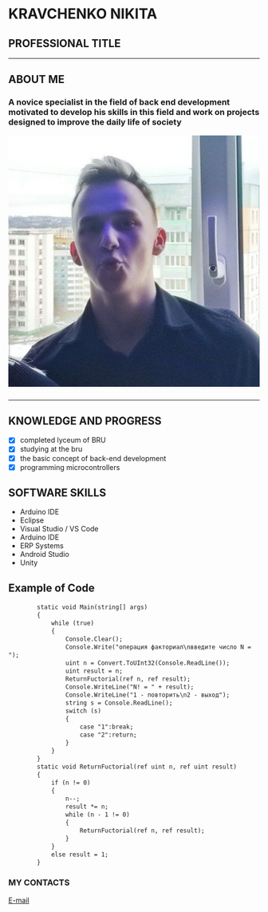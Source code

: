 # KRAVCHENKO NIKITA
## PROFESSIONAL TITLE
***
## ABOUT ME
### A novice specialist in the field of back end development  motivated to develop his skills in this field  and work on projects designed to improve the daily life of society
![](ava.jfif)
### 
***
## KNOWLEDGE AND PROGRESS
- [x] completed lyceum of BRU
- [x] studying at the bru
- [x] the basic concept of back-end development
- [x] programming microcontrollers
## SOFTWARE SKILLS
+ Arduino IDE
+ Eclipse
+ Visual Studio / VS Code
+ Arduino IDE
+ ERP Systems
+ Android Studio
+ Unity
## Example of Code
```
        static void Main(string[] args)
        {
            while (true)
            {
                Console.Clear();
                Console.Write("операция факториал\nвведите число N = ");
                uint n = Convert.ToUInt32(Console.ReadLine());
                uint result = n;
                ReturnFuctorial(ref n, ref result);
                Console.WriteLine("N! = " + result);
                Console.WriteLine("1 - повторить\n2 - выход");
                string s = Console.ReadLine();
                switch (s)
                {
                    case "1":break;
                    case "2":return;
                }
            }
        }
        static void ReturnFuctorial(ref uint n, ref uint result)
        {
            if (n != 0)
            {
                n--;
                result *= n;
                while (n - 1 != 0)
                {
                    ReturnFuctorial(ref n, ref result);
                }
            }
            else result = 1;
        }
```
### MY CONTACTS
[E-mail](https://mail.google.com/mail/u/0/#search/nikitakosmochev957%40gmail.com)

